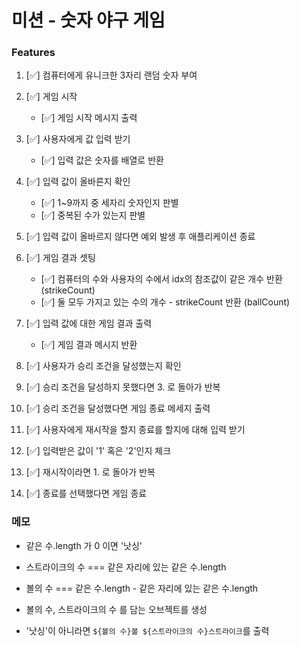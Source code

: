 # 미션 - 숫자 야구 게임

### Features

1. [✅] 컴퓨터에게 유니크한 3자리 랜덤 숫자 부여

2. [✅] 게임 시작

   - [✅] 게임 시작 메시지 출력

3. [✅] 사용자에게 값 입력 받기

   - [✅] 입력 값은 숫자를 배열로 반환

4. [✅] 입력 값이 올바른지 확인

   - [✅] 1~9까지 중 세자리 숫자인지 판별
   - [✅] 중복된 수가 있는지 판별

5. [✅] 입력 값이 올바르지 않다면 예외 발생 후 애플리케이션 종료

6. [✅] 게임 결과 셋팅

   - [✅] 컴퓨터의 수와 사용자의 수에서 idx의 참조값이 같은 개수 반환 (strikeCount)
   - [✅] 둘 모두 가지고 있는 수의 개수 - strikeCount 반환 (ballCount)

7. [✅] 입력 값에 대한 게임 결과 출력

   - [✅] 게임 결과 메시지 반환

8. [✅] 사용자가 승리 조건을 달성했는지 확인

9. [✅] 승리 조건을 달성하지 못했다면 3. 로 돌아가 반복

10. [✅] 승리 조건을 달성했다면 게임 종료 메세지 출력

11. [✅] 사용자에게 재시작을 할지 종료를 할지에 대해 입력 받기

12. [✅] 입력받은 값이 '1' 혹은 '2'인지 체크

13. [✅] 재시작이라면 1. 로 돌아가 반복

14. [✅] 종료를 선택했다면 게임 종료

### 메모

- 같은 수.length 가 0 이면 '낫싱'
- 스트라이크의 수 === 같은 자리에 있는 같은 수.length
- 볼의 수 === 같은 수.length - 같은 자리에 있는 같은 수.length

- 볼의 수, 스트라이크의 수 를 담는 오브젝트를 생성
- '낫싱'이 아니라면 `${볼의 수}볼 ${스트라이크의 수}스트라이크`를 출력
